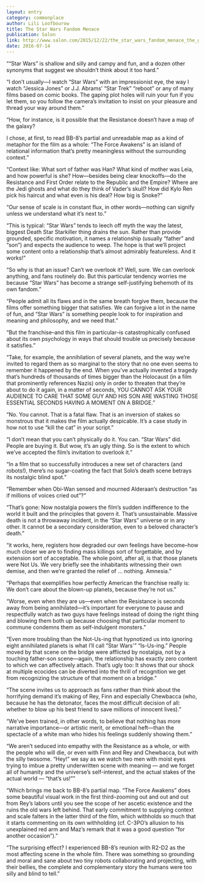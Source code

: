 ```yaml
---
layout: entry
category: commonplace
author: Lili Loofbourow
title: The Star Wars Fandom Menace
publication: Salon
link: http://www.salon.com/2015/12/22/the_star_wars_fandom_menace_the_glaring_emotional_blind_spots_that_power_the_force_awakens/
date: 2016-07-14
---
```


““Star Wars” is shallow and silly and campy and fun, and a dozen other synonyms that suggest we shouldn’t think about it too hard.”

“I don’t usually—I watch “Star Wars” with an impressionist eye, the way I watch “Jessica Jones” or J.J. Abrams’ “Star Trek” “reboot” or any of many films based on comic books. The gaping plot holes will ruin your fun if you let them, so you follow the camera’s invitation to insist on your pleasure and thread your way around them.”

“How, for instance, is it possible that the Resistance doesn’t have a map of the galaxy?

I chose, at first, to read BB-8’s partial and unreadable map as a kind of metaphor for the film as a whole: “The Force Awakens” is an island of relational information that’s pretty meaningless without the surrounding context.”

“Context like: What sort of father was Han? What kind of mother was Leia, and how powerful is she? How—besides being clear knockoffs—do the Resistance and First Order relate to the Republic and the Empire? Where are the Jedi ghosts and what do they think of Vader’s skull? How did Kylo Ren pick his haircut and what even is his deal? How big is Snoke?”

“Our sense of scale is in constant flux, in other words—nothing can signify unless we understand what it’s next to.”

“This is typical: “Star Wars” tends to leech off myth the way the latest, biggest Death Star Starkiller thing drains the sun. Rather than provide grounded, specific motivation, it names a relationship (usually “father” and “son”) and expects the audience to weep. The hope is that we’ll project some content onto a relationship that’s almost admirably featureless. And it works!”

“So why is that an issue? Can’t we overlook it? Well, sure. We can overlook anything, and fans routinely do. But this particular tendency worries me because “Star Wars” has become a strange self-justifying behemoth of its own fandom.”

“People admit all its flaws and in the same breath forgive them, because the films offer something bigger that satisfies. We can forgive a lot in the name of fun, and “Star Wars” is something people look to for inspiration and meaning and philosophy, and we need that.”

“But the franchise–and this film in particular–is catastrophically confused about its own psychology in ways that should trouble us precisely because it satisfies.”

“Take, for example, the annihilation of several planets, and the way we’re invited to regard them as so marginal to the story that no one even seems to remember it happened by the end. When you’ve actually invented a tragedy that’s hundreds of thousands of times bigger than the Holocaust (in a film that prominently references Nazis) only in order to threaten that they’re about to do it again, in a matter of seconds, YOU CANNOT ASK YOUR AUDIENCE TO CARE THAT SOME GUY AND HIS SON ARE WASTING THOSE ESSENTIAL SECONDS HAVING A MOMENT ON A BRIDGE.”

“No. You cannot. That is a fatal flaw. That is an inversion of stakes so monstrous that it makes the film actually despicable. It’s a case study in how not to use “kill the cat” in your script.”

“I don’t mean that you can’t physically do it. You can. “Star Wars” did. People are buying it. But wow, it’s an ugly thing. So is the extent to which we’ve accepted the film’s invitation to overlook it.”

“In a film that so successfully introduces a new set of characters (and robots!), there’s no sugar-coating the fact that Solo’s death scene betrays its nostalgic blind spot.”

“Remember when Obi-Wan sensed and mourned Alderaan’s destruction “as if millions of voices cried out”?”

“That’s gone: Now nostalgia powers the film’s sudden indifference to the world it built and the principles that govern it. That’s unsustainable. Massive death is not a throwaway incident, in the “Star Wars” universe or in any other. It cannot be a secondary consideration, even to a beloved character’s death.”

“it works, here, registers how degraded our own feelings have become–how much closer we are to finding mass killings sort of forgettable, and by extension sort of acceptable. The whole point, after all, is that those planets were Not Us. We very briefly see the inhabitants witnessing their own demise, and then we’re granted the relief of … nothing. Amnesia.”

“Perhaps that exemplifies how perfectly American the franchise really is: We don’t care about the blown-up planets, because they’re not us.”

“Worse, even when they are us—even when the Resistance is seconds away from being annihilated—it’s important for everyone to pause and respectfully watch as two guys have feelings instead of doing the right thing and blowing them both up because choosing that particular moment to commune condemns them as self-indulgent monsters.”

“Even more troubling than the Not-Us-ing that hypnotized us into ignoring eight annihilated planets is what I’ll call “Star Wars'” “Is-Us-ing.” People moved by that scene on the bridge were afflicted by nostalgia, not by a touching father-son scene—again, the relationship has exactly zero content to which we can affectively attach. That’s ugly too: It shows that our shock at multiple ecocides can be diverted into the thrill of recognition we get from recognizing the structure of that moment on a bridge.”

“The scene invites us to approach as fans rather than think about the horrifying demand it’s making of Rey, Finn and especially Chewbacca (who, because he has the detonator, faces the most difficult decision of all: whether to blow up his best friend to save millions of innocent lives).”

“We’ve been trained, in other words, to believe that nothing has more narrative importance—or artistic merit, or emotional heft—than the spectacle of a white man who hides his feelings suddenly showing them.”

“We aren’t seduced into empathy with the Resistance as a whole, or with the people who will die, or even with Finn and Rey and Chewbacca, but with the silly twosome. “Hey!” we say as we watch two men with moist eyes trying to imbue a pretty underwritten scene with meaning — and we forget all of humanity and the universe’s self-interest, and the actual stakes of the actual world — “that’s us!””

“Which brings me back to BB-8’s partial map. “The Force Awakens” does some beautiful visual work in the first third–zooming out and out and out from Rey’s labors until you see the scope of her ascetic existence and the ruins the old wars left behind. That early commitment to supplying context and scale falters in the latter third of the film, which withholds so much that it starts commenting on its own withholding (cf. C-3PO’s allusion to his unexplained red arm and Maz’s remark that it was a good question “for another occasion”).”

“The surprising effect? I experienced BB-8’s reunion with R2-D2 as the most affecting scene in the whole film. There was something so grounding and moral and sane about two tiny robots collaborating and projecting, with their bellies, the complete and complementary story the humans were too silly and blind to tell.”

